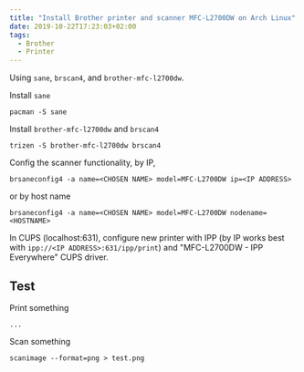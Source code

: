 ```yaml
---
title: "Install Brother printer and scanner MFC-L2700DW on Arch Linux"
date: 2019-10-22T17:23:03+02:00
tags:
  - Brother
  - Printer
---
```


Using `sane`, `brscan4`, and `brother-mfc-l2700dw`.

<!--more-->

Install `sane`

	pacman -S sane

Install `brother-mfc-l2700dw` and `brscan4`

	trizen -S brother-mfc-l2700dw brscan4

Config the scanner functionality, by IP,

	brsaneconfig4 -a name=<CHOSEN NAME> model=MFC-L2700DW ip=<IP ADDRESS>

or by host name

	brsaneconfig4 -a name=<CHOSEN NAME> model=MFC-L2700DW nodename=<HOSTNAME>

In CUPS (localhost:631), configure new printer with IPP (by IP works best with
`ipp://<IP ADDRESS>:631/ipp/print`) and "MFC-L2700DW - IPP Everywhere" CUPS driver.

## Test

Print something

	...

Scan something

	scanimage --format=png > test.png

